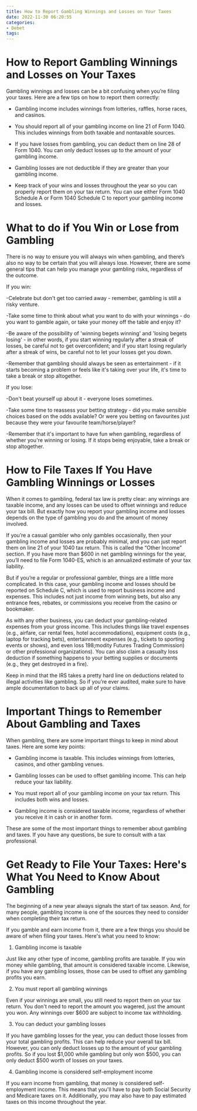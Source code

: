 ```yaml
---
title: How to Report Gambling Winnings and Losses on Your Taxes
date: 2022-11-30 06:20:55
categories:
- Debet
tags:
---
```



#  How to Report Gambling Winnings and Losses on Your Taxes

Gambling winnings and losses can be a bit confusing when you’re filing your taxes. Here are a few tips on how to report them correctly:

* Gambling income includes winnings from lotteries, raffles, horse races, and casinos.

* You should report all of your gambling income on line 21 of Form 1040. This includes winnings from both taxable and nontaxable sources.

* If you have losses from gambling, you can deduct them on line 28 of Form 1040. You can only deduct losses up to the amount of your gambling income.

* Gambling losses are not deductible if they are greater than your gambling income.

* Keep track of your wins and losses throughout the year so you can properly report them on your tax return. You can use either Form 1040 Schedule A or Form 1040 Schedule C to report your gambling income and losses.

#  What to do if You Win or Lose from Gambling

There is no way to ensure you will always win when gambling, and there’s also no way to be certain that you will always lose. However, there are some general tips that can help you manage your gambling risks, regardless of the outcome.

If you win:

-Celebrate but don't get too carried away - remember, gambling is still a risky venture.


-Take some time to think about what you want to do with your winnings - do you want to gamble again, or take your money off the table and enjoy it?

-Be aware of the possibility of 'winning begets winning' and 'losing begets losing' - in other words, if you start winning regularly after a streak of losses, be careful not to get overconfident; and if you start losing regularly after a streak of wins, be careful not to let your losses get you down.

-Remember that gambling should always be seen as entertainment - if it starts becoming a problem or feels like it's taking over your life, it's time to take a break or stop altogether.

If you lose:

-Don't beat yourself up about it - everyone loses sometimes.

-Take some time to reassess your betting strategy - did you make sensible choices based on the odds available? Or were you betting on favourites just because they were your favourite team/horse/player?

-Remember that it's important to have fun when gambling, regardless of whether you're winning or losing. If it stops being enjoyable, take a break or stop altogether.

#  How to File Taxes If You Have Gambling Winnings or Losses

When it comes to gambling, federal tax law is pretty clear: any winnings are taxable income, and any losses can be used to offset winnings and reduce your tax bill. But exactly how you report your gambling income and losses depends on the type of gambling you do and the amount of money involved.

If you’re a casual gambler who only gambles occasionally, then your gambling income and losses are probably minimal, and you can just report them on line 21 of your 1040 tax return. This is called the “Other Income” section. If you have more than $600 in net gambling winnings for the year, you’ll need to file Form 1040-ES, which is an annualized estimate of your tax liability.

But if you’re a regular or professional gambler, things are a little more complicated. In this case, your gambling income and losses should be reported on Schedule C, which is used to report business income and expenses. This includes not just income from winning bets, but also any entrance fees, rebates, or commissions you receive from the casino or bookmaker.

As with any other business, you can deduct your gambling-related expenses from your gross income. This includes things like travel expenses (e.g., airfare, car rental fees, hotel accommodations), equipment costs (e.g., laptop for tracking bets), entertainment expenses (e.g., tickets to sporting events or shows), and even loss 198;modity Futures Trading Commission) or other professional organizations). You can also claim a casualty loss deduction if something happens to your betting supplies or documents (e.g., they get destroyed in a fire).

Keep in mind that the IRS takes a pretty hard line on deductions related to illegal activities like gambling. So if you’re ever audited, make sure to have ample documentation to back up all of your claims.

#  Important Things to Remember About Gambling and Taxes

When gambling, there are some important things to keep in mind about taxes. Here are some key points:

- Gambling income is taxable. This includes winnings from lotteries, casinos, and other gambling venues.

- Gambling losses can be used to offset gambling income. This can help reduce your tax liability.

- You must report all of your gambling income on your tax return. This includes both wins and losses.

- Gambling income is considered taxable income, regardless of whether you receive it in cash or in another form.

These are some of the most important things to remember about gambling and taxes. If you have any questions, be sure to consult with a tax professional.

#  Get Ready to File Your Taxes: Here's What You Need to Know About Gambling

The beginning of a new year always signals the start of tax season. And, for many people, gambling income is one of the sources they need to consider when completing their tax return.

If you gamble and earn income from it, there are a few things you should be aware of when filing your taxes. Here's what you need to know:

1. Gambling income is taxable

Just like any other type of income, gambling profits are taxable. If you win money while gambling, that amount is considered taxable income. Likewise, if you have any gambling losses, those can be used to offset any gambling profits you earn.

2. You must report all gambling winnings

Even if your winnings are small, you still need to report them on your tax return. You don't need to report the amount you wagered, just the amount you won. Any winnings over $600 are subject to income tax withholding.

3. You can deduct your gambling losses

If you have gambling losses for the year, you can deduct those losses from your total gambling profits. This can help reduce your overall tax bill. However, you can only deduct losses up to the amount of your gambling profits. So if you lost $1,000 while gambling but only won $500, you can only deduct $500 worth of losses on your taxes.

4. Gambling income is considered self-employment income

If you earn income from gambling, that money is considered self-employment income. This means that you'll have to pay both Social Security and Medicare taxes on it. Additionally, you may also have to pay estimated taxes on this income throughout the year.